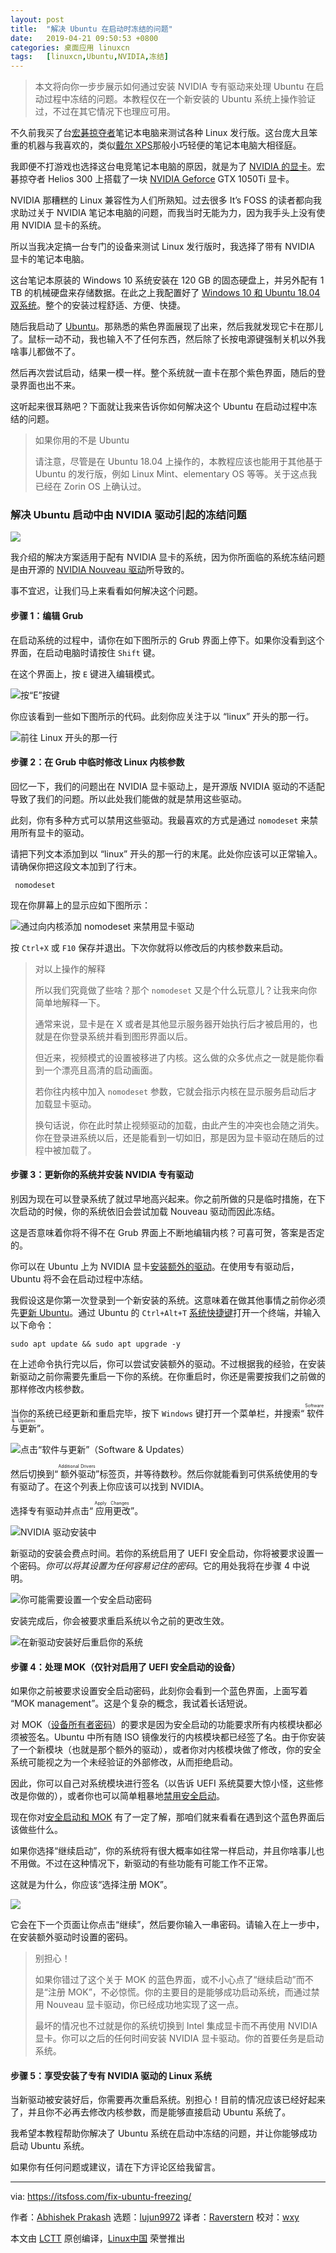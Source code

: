 ```yaml
---
layout: post
title:	"解决 Ubuntu 在启动时冻结的问题"
date:	2019-04-21 09:50:53 +0800 
categories:	桌面应用 linuxcn 
tags:	[linuxcn,Ubuntu,NVIDIA,冻结]
---
```




> 
> 本文将向你一步步展示如何通过安装 NVIDIA 专有驱动来处理 Ubuntu 在启动过程中冻结的问题。本教程仅在一个新安装的 Ubuntu 系统上操作验证过，不过在其它情况下也理应可用。
> 
> 
> 


不久前我买了台[宏碁掠夺者](https://amzn.to/2YVV6rt)笔记本电脑来测试各种 Linux 发行版。这台庞大且笨重的机器与我喜欢的，类似[戴尔 XPS](https://itsfoss.com/dell-xps-13-ubuntu-review/)那般小巧轻便的笔记本电脑大相径庭。


我即便不打游戏也选择这台电竞笔记本电脑的原因，就是为了 [NVIDIA 的显卡](https://www.nvidia.com/en-us/)。宏碁掠夺者 Helios 300 上搭载了一块 [NVIDIA Geforce](https://www.nvidia.com/en-us/geforce/) GTX 1050Ti 显卡。


NVIDIA 那糟糕的 Linux 兼容性为人们所熟知。过去很多 It’s FOSS 的读者都向我求助过关于 NVIDIA 笔记本电脑的问题，而我当时无能为力，因为我手头上没有使用 NVIDIA 显卡的系统。


所以当我决定搞一台专门的设备来测试 Linux 发行版时，我选择了带有 NVIDIA 显卡的笔记本电脑。


这台笔记本原装的 Windows 10 系统安装在 120 GB 的固态硬盘上，并另外配有 1 TB 的机械硬盘来存储数据。在此之上我配置好了 [Windows 10 和 Ubuntu 18.04 双系统](https://itsfoss.com/install-ubuntu-1404-dual-boot-mode-windows-8-81-uefi/)。整个的安装过程舒适、方便、快捷。


随后我启动了 [Ubuntu](https://www.ubuntu.com/)。那熟悉的紫色界面展现了出来，然后我就发现它卡在那儿了。鼠标一动不动，我也输入不了任何东西，然后除了长按电源键强制关机以外我啥事儿都做不了。


然后再次尝试启动，结果一模一样。整个系统就一直卡在那个紫色界面，随后的登录界面也出不来。


这听起来很耳熟吧？下面就让我来告诉你如何解决这个 Ubuntu 在启动过程中冻结的问题。



> 
> 如果你用的不是 Ubuntu
> 
> 
> 请注意，尽管是在 Ubuntu 18.04 上操作的，本教程应该也能用于其他基于 Ubuntu 的发行版，例如 Linux Mint、elementary OS 等等。关于这点我已经在 Zorin OS 上确认过。
> 
> 
> 


### 解决 Ubuntu 启动中由 NVIDIA 驱动引起的冻结问题


![](/Asserts/Images//attachment/album/201904/21/095055w2sv4xsxs2di326d.png)


我介绍的解决方案适用于配有 NVIDIA 显卡的系统，因为你所面临的系统冻结问题是由开源的 [NVIDIA Nouveau 驱动](https://nouveau.freedesktop.org/wiki/)所导致的。


事不宜迟，让我们马上来看看如何解决这个问题。


#### 步骤 1：编辑 Grub


在启动系统的过程中，请你在如下图所示的 Grub 界面上停下。如果你没看到这个界面，在启动电脑时请按住 `Shift` 键。


在这个界面上，按 `E` 键进入编辑模式。


![按“E”按键](/Asserts/Images//attachment/album/201904/21/095057tmli00lsqowlms0n.jpg)


你应该看到一些如下图所示的代码。此刻你应关注于以 “linux” 开头的那一行。


![前往 Linux 开头的那一行](/Asserts/Images//attachment/album/201904/21/095101mwm8k8l8kbbwq88b.jpg)


#### 步骤 2：在 Grub 中临时修改 Linux 内核参数


回忆一下，我们的问题出在 NVIDIA 显卡驱动上，是开源版 NVIDIA 驱动的不适配导致了我们的问题。所以此处我们能做的就是禁用这些驱动。


此刻，你有多种方式可以禁用这些驱动。我最喜欢的方式是通过 `nomodeset` 来禁用所有显卡的驱动。


请把下列文本添加到以 “linux” 开头的那一行的末尾。此处你应该可以正常输入。请确保你把这段文本加到了行末。



```
 nomodeset
```

现在你屏幕上的显示应如下图所示：


![通过向内核添加 nomodeset 来禁用显卡驱动](/Asserts/Images//attachment/album/201904/21/095103b4ha4cfchfh3fth4.jpg)


按 `Ctrl+X` 或 `F10` 保存并退出。下次你就将以修改后的内核参数来启动。



> 
> 对以上操作的解释
> 
> 
> 所以我们究竟做了些啥？那个 `nomodeset` 又是个什么玩意儿？让我来向你简单地解释一下。
> 
> 
> 通常来说，显卡是在 X 或者是其他显示服务器开始执行后才被启用的，也就是在你登录系统并看到图形界面以后。
> 
> 
> 但近来，视频模式的设置被移进了内核。这么做的众多优点之一就是能你看到一个漂亮且高清的启动画面。
> 
> 
> 若你往内核中加入 `nomodeset` 参数，它就会指示内核在显示服务启动后才加载显卡驱动。
> 
> 
> 换句话说，你在此时禁止视频驱动的加载，由此产生的冲突也会随之消失。你在登录进系统以后，还是能看到一切如旧，那是因为显卡驱动在随后的过程中被加载了。
> 
> 
> 


#### 步骤 3：更新你的系统并安装 NVIDIA 专有驱动


别因为现在可以登录系统了就过早地高兴起来。你之前所做的只是临时措施，在下次启动的时候，你的系统依旧会尝试加载 Nouveau 驱动而因此冻结。


这是否意味着你将不得不在 Grub 界面上不断地编辑内核？可喜可贺，答案是否定的。


你可以在 Ubuntu 上为 NVIDIA 显卡[安装额外的驱动](https://itsfoss.com/install-additional-drivers-ubuntu/)。在使用专有驱动后，Ubuntu 将不会在启动过程中冻结。


我假设这是你第一次登录到一个新安装的系统。这意味着在做其他事情之前你必须先[更新 Ubuntu](https://itsfoss.com/update-ubuntu/)。通过 Ubuntu 的 `Ctrl+Alt+T` [系统快捷键](https://itsfoss.com/ubuntu-shortcuts/)打开一个终端，并输入以下命令：



```
sudo apt update && sudo apt upgrade -y
```

在上述命令执行完以后，你可以尝试安装额外的驱动。不过根据我的经验，在安装新驱动之前你需要先重启一下你的系统。在你重启时，你还是需要按我们之前做的那样修改内核参数。


当你的系统已经更新和重启完毕，按下 `Windows` 键打开一个菜单栏，并搜索“<ruby> 软件与更新 <rt>  Software &amp; Updates </rt></ruby>”。


![点击“软件与更新”（Software & Updates）](/Asserts/Images//attachment/album/201904/21/095106y51mm1bznb4tbixu.png)


然后切换到“<ruby> 额外驱动 <rt>  Additional Drivers </rt></ruby>”标签页，并等待数秒。然后你就能看到可供系统使用的专有驱动了。在这个列表上你应该可以找到 NVIDIA。


选择专有驱动并点击“<ruby> 应用更改 <rt>  Apply Changes </rt></ruby>”。


![NVIDIA 驱动安装中](/Asserts/Images//attachment/album/201904/21/095108bk9cppkfuscxck59.jpg)


新驱动的安装会费点时间。若你的系统启用了 UEFI 安全启动，你将被要求设置一个密码。*你可以将其设置为任何容易记住的密码*。它的用处我将在步骤 4 中说明。


![你可能需要设置一个安全启动密码](/Asserts/Images//attachment/album/201904/21/095110c29h2vncss1nhkg4.jpg)


安装完成后，你会被要求重启系统以令之前的更改生效。


![在新驱动安装好后重启你的系统](/Asserts/Images//attachment/album/201904/21/095112p2g27c11dzcrubku.jpg)


#### 步骤 4：处理 MOK（仅针对启用了 UEFI 安全启动的设备）


如果你之前被要求设置安全启动密码，此刻你会看到一个蓝色界面，上面写着 “MOK management”。这是个复杂的概念，我试着长话短说。


对 MOK（[设备所有者密码](https://firmware.intel.com/blog/using-mok-and-uefi-secure-boot-suse-linux)）的要求是因为安全启动的功能要求所有内核模块都必须被签名。Ubuntu 中所有随 ISO 镜像发行的内核模块都已经签了名。由于你安装了一个新模块（也就是那个额外的驱动），或者你对内核模块做了修改，你的安全系统可能视之为一个未经验证的外部修改，从而拒绝启动。


因此，你可以自己对系统模块进行签名（以告诉 UEFI 系统莫要大惊小怪，这些修改是你做的），或者你也可以简单粗暴地[禁用安全启动](https://itsfoss.com/disable-secure-boot-in-acer/)。


现在你对[安全启动和 MOK](https://wiki.ubuntu.com/UEFI/SecureBoot/DKMS) 有了一定了解，那咱们就来看看在遇到这个蓝色界面后该做些什么。


如果你选择“继续启动”，你的系统将有很大概率如往常一样启动，并且你啥事儿也不用做。不过在这种情况下，新驱动的有些功能有可能工作不正常。


这就是为什么，你应该“选择注册 MOK”。


![](/Asserts/Images//attachment/album/201904/21/095114dujx2ufn55xnn3rz.jpg)


它会在下一个页面让你点击“继续”，然后要你输入一串密码。请输入在上一步中，在安装额外驱动时设置的密码。



> 
> 别担心！
> 
> 
> 如果你错过了这个关于 MOK 的蓝色界面，或不小心点了“继续启动”而不是“注册 MOK”，不必惊慌。你的主要目的是能够成功启动系统，而通过禁用 Nouveau 显卡驱动，你已经成功地实现了这一点。
> 
> 
> 最坏的情况也不过就是你的系统切换到 Intel 集成显卡而不再使用 NVIDIA 显卡。你可以之后的任何时间安装 NVIDIA 显卡驱动。你的首要任务是启动系统。
> 
> 
> 


#### 步骤 5：享受安装了专有 NVIDIA 驱动的 Linux 系统


当新驱动被安装好后，你需要再次重启系统。别担心！目前的情况应该已经好起来了，并且你不必再去修改内核参数，而是能够直接启动 Ubuntu 系统了。


我希望本教程帮助你解决了 Ubuntu 系统在启动中冻结的问题，并让你能够成功启动 Ubuntu 系统。


如果你有任何问题或建议，请在下方评论区给我留言。




---


via: <https://itsfoss.com/fix-ubuntu-freezing/>


作者：[Abhishek Prakash](https://itsfoss.com/author/abhishek/) 选题：[lujun9972](https://github.com/lujun9972) 译者：[Raverstern](https://github.com/Raverstern) 校对：[wxy](https://github.com/wxy)


本文由 [LCTT](https://github.com/LCTT/TranslateProject) 原创编译，[Linux中国](https://linux.cn/) 荣誉推出
